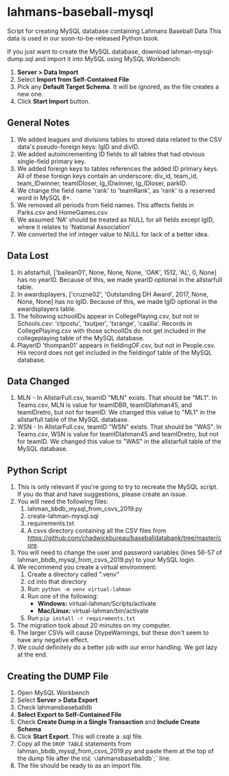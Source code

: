 # lahmans-baseball-mysql
Script for creating MySQL database containing Lahmans Baseball Data
This data is used in our soon-to-be-released Python book.

If you just want to create the MySQL database, download lahman-mysql-dump.sql and import it into MySQL using MySQL Workbench:
1. **Server > Data Import**
1. Select **Import from Self-Contained File**
1. Pick any **Default Target Schema**. It will be ignored, as the file creates a new one.
1. Click **Start Import** button.


## General Notes
1. We added leagues and divisions tables to stored data related to the CSV data's pseudo-foreign keys: lgID and divID.
1. We added autoincrementing ID fields to all tables that had obvious single-field primary key.
1. We added foreign keys to tables references the added ID primary keys. All of these foreign keys contain an underscore: div_id, team_id, team_IDwinner, teamIDloser, lg_IDwinner, lg_IDloser, parkID.
1. We change the field name 'rank' to 'teamRank', as 'rank' is a reserved word in MySQL 8+.
1. We removed all periods from field names. This affects fields in Parks.csv and HomeGames.csv.
1. We assumed 'NA' should be treated as NULL for all fields except lgID, where it relates to 'National Association'
1. We converted the inf integer value to NULL for lack of a better idea.

## Data Lost
1. In allstarfull, ['bailean01', None, None, None, 'OAK', 1512, 'AL', 0, None] has no yearID. Because of this, we made yearID optional in the allstarfull table.
1. In awardsplayers, ['cruzne02', 'Outstanding DH Award', 2017, None, None, None] has no lgID. Because of this, we made lgID optional in the awardsplayers table.
1. The following schoolIDs appear in CollegePlaying.csv, but not in Schools.csv: 'ctpostu', 'txutper', 'txrange', 'caallia'. Records in CollegePlaying.csv with those schoolIDs do not get included in the collegeplaying table of the MySQL database.
1. PlayerID 'thompan01' appears in fieldingOF.csv, but not in People.csv. His record does not get included in the fieldingof table of the MySQL database.

## Data Changed
1. MLN - In AllstarFull.csv, teamID "MLN" exists. That should be "ML1". In Teams.csv, MLN is value for teamIDBR, teamIDlahman45, and teamIDretro, but not for teamID. We changed this value to "ML1" in the allstarfull table of the MySQL database.
1. WSN - In AllstarFull.csv, teamID "WSN" exists. That should be "WAS". In Teams.csv, WSN is value for teamIDlahman45 and teamIDretro, but not for teamID. We changed this value to "WAS" in the allstarfull table of the MySQL database.
                    
## Python Script
1. This is only relevant if you're going to try to recreate the MySQL script. If you do that and have suggestions, please create an issue.
1. You will need the following files:
    1. lahman_bbdb_mysql_from_csvs_2019.py
    1. create-lahman-mysql.sql
    1. requirements.txt
    1. A csvs directory containing all the CSV files from https://github.com/chadwickbureau/baseballdatabank/tree/master/core.
1. You will need to change the user and password variables (lines 56-57 of lahman_bbdb_mysql_from_csvs_2019.py) to your MySQL login.
1. We recommend you create a virtual environment:
    1. Create a directory called ".venv"
    1. cd into that directory
    1. Run: `python -m venv virtual-lahman`
    1. Run one of the following:
        - **Windows:** virtual-lahman/Scripts/activate
        - **Mac/Linux:** virtual-lahman/bin/activate
    1. Run `pip install -r requirements.txt`
1. The migration took about 20 minutes on my computer.
1. The larger CSVs will cause DtypeWarnings, but these don't seem to have any negative effect.
1. We could definitely do a better job with our error handling. We got lazy at the end.

## Creating the DUMP File
1. Open MySQL Workbench
1. Select **Server > Data Export**
1. Check lahmansbaseballdb
1. **Select Export to Self-Contained File**
1. Check **Create Dump in a Single Transaction** and **Include Create Schema**
1. Click **Start Export**. This will create a .sql file.
1. Copy all the `DROP TABLE` statements from lahman_bbdb_mysql_from_csvs_2019.py and paste them at the top of the dump file after the `USE \`lahmansbaseballdb\`;` line.
1. The file should be ready to as an import file.